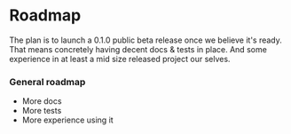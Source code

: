 # Roadmap

The plan is to launch a 0.1.0 public beta release once we believe it's ready.
That means concretely having decent docs & tests in place. And some experience
in at least a mid size released project our selves.

### General roadmap

- More docs
- More tests
- More experience using it
